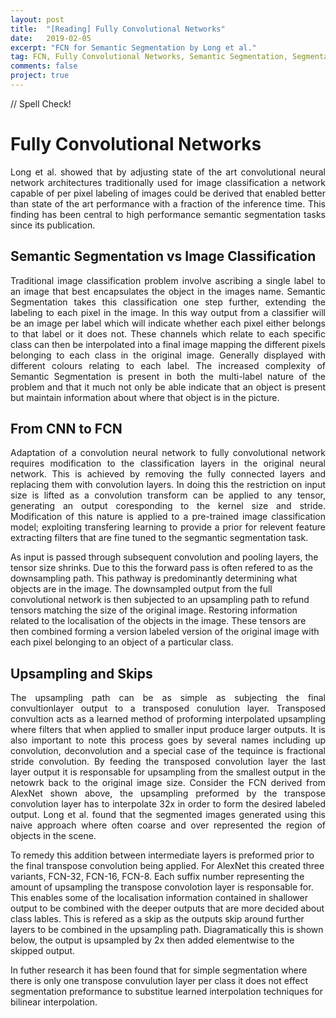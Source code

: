 ```yaml
---
layout: post
title:  "[Reading] Fully Convolutional Networks"
date:   2019-02-05
excerpt: "FCN for Semantic Segmentation by Long et al."
tag: FCN, Fully Convolutional Networks, Semantic Segmentation, Segmentation
comments: false
project: true
---
```


// Spell Check!

Fully Convolutional Networks
============================
<p style='text-align: justify;'>
Long et al. showed that by adjusting state of the art convolutional neural network architectures traditionally used for image classification a network capable of per pixel labeling of images could be derived that enabled better than state of the art performance with a fraction of the inference time. This finding has been central to high performance semantic segmentation tasks since its publication.
</p>

Semantic Segmentation vs Image Classification
---------------------------------------------
<p style='text-align: justify;'>
Traditional image classification problem involve ascribing a single label to an image that best encapsulates the object in the images name. Semantic Segmentation takes this classification one step further, extending the labeling to each pixel in the image. In this way output from a classifier will be an image per label which will indicate whether each pixel either belongs to that label or it does not. These channels which relate to each specific class can then be interpolated into a final image mapping the different pixels belonging to each class in the original image. Generally displayed with different colours relating to each label. The increased complexity of Semantic Segmentation is present in both the multi-label nature of the problem and that it much not only be able indicate that an object is present but maintain information about where that object is in the picture.
</p>

From CNN to FCN
---------------
<p style='text-align: justify;'>
Adaptation of a convolution neural network to fully convolutional network requires modification to the classification layers in the original neural network. This is achieved by removing the fully connected layers and replacing them with convolution layers. In doing this the restriction on input size is lifted as a convolution transform can be applied to any tensor, generating an output coresponding to the kernel size and stride. Modification of this nature is applied to a pre-trained image classification model; exploiting transfering learning to provide a prior for relevent feature extracting filters that are fine tuned to the segmantic segmentation task. 

As input is passed through subsequent convolution and pooling layers, the tensor size shrinks. Due to this the forward pass is often refered to as the downsampling path. This pathway is predominantly determining what objects are in the image. The downsampled output from the full convolutional network is then subjected to an upsampling path to refund tensors matching the size of the original image. Restoring information related to the localisation of the objects in the image. These tensors are then combined forming a version labeled version of the original image with each pixel belonging to an object of a particular class. 
</p>

Upsampling and Skips
--------------------
<p style='text-align: justify;'>
The upsampling path can be as simple as subjecting the final convultionlayer output to a transposed conulution layer. Transposed convultion acts as a learned method of proforming interpolated upsampling where filters that when applied to smaller input produce larger outputs. It is also important to note this process goes by several names including up convolution, deconvolution and a special case of the tequince is fractional stride convolution. By feeding the transposed convolution layer the last layer output it is responsable for upsampling from the smallest output in the netowrk back to the original image size. Consider the FCN derived from AlexNet shown above, the upsampling preformed by the transpose convolution layer has to interpolate 32x in order to form the desired labeled output. Long et al. found that the segmented images generated using this naive approach where often coarse and over represented the region of objects in the scene.

To remedy this addition between intermediate layers is preformed prior to the final transpose convolution being applied. For AlexNet this created three variants, FCN-32, FCN-16, FCN-8. Each suffix number representing the amount of upsampling the transpose convolotion layer is responsable for. This enables some of the localisation information contained in shallower output to be combined with the deeper outputs that are more decided about class lables. This is refered as a skip as the outputs skip around further layers to be combined in the upsampling path. Diagramatically this is shown below, the output is upsampled by 2x then added elementwise to the skipped output.

In futher research it has been found that for simple segmentation where there is only one transpose convulution layer per class it does not effect segmentation preformance to substitue learned interpolation techniques for bilinear interpolation.
</p>

